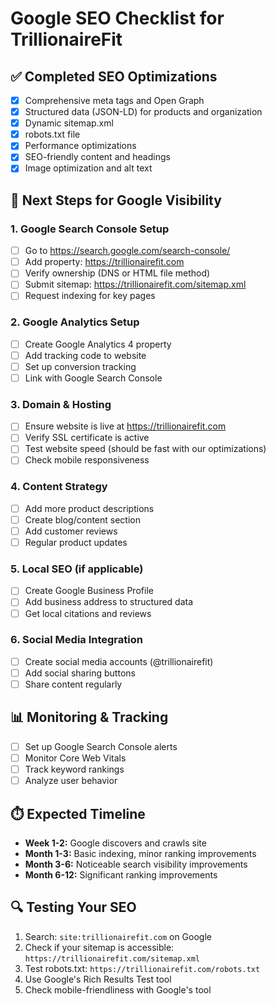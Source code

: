 # Google SEO Checklist for TrillionaireFit

## ✅ Completed SEO Optimizations
- [x] Comprehensive meta tags and Open Graph
- [x] Structured data (JSON-LD) for products and organization
- [x] Dynamic sitemap.xml
- [x] robots.txt file
- [x] Performance optimizations
- [x] SEO-friendly content and headings
- [x] Image optimization and alt text

## 🔄 Next Steps for Google Visibility

### 1. Google Search Console Setup
- [ ] Go to https://search.google.com/search-console/
- [ ] Add property: https://trillionairefit.com
- [ ] Verify ownership (DNS or HTML file method)
- [ ] Submit sitemap: https://trillionairefit.com/sitemap.xml
- [ ] Request indexing for key pages

### 2. Google Analytics Setup
- [ ] Create Google Analytics 4 property
- [ ] Add tracking code to website
- [ ] Set up conversion tracking
- [ ] Link with Google Search Console

### 3. Domain & Hosting
- [ ] Ensure website is live at https://trillionairefit.com
- [ ] Verify SSL certificate is active
- [ ] Test website speed (should be fast with our optimizations)
- [ ] Check mobile responsiveness

### 4. Content Strategy
- [ ] Add more product descriptions
- [ ] Create blog/content section
- [ ] Add customer reviews
- [ ] Regular product updates

### 5. Local SEO (if applicable)
- [ ] Create Google Business Profile
- [ ] Add business address to structured data
- [ ] Get local citations and reviews

### 6. Social Media Integration
- [ ] Create social media accounts (@trillionairefit)
- [ ] Add social sharing buttons
- [ ] Share content regularly

## 📊 Monitoring & Tracking
- [ ] Set up Google Search Console alerts
- [ ] Monitor Core Web Vitals
- [ ] Track keyword rankings
- [ ] Analyze user behavior

## ⏱️ Expected Timeline
- **Week 1-2:** Google discovers and crawls site
- **Month 1-3:** Basic indexing, minor ranking improvements
- **Month 3-6:** Noticeable search visibility improvements
- **Month 6-12:** Significant ranking improvements

## 🔍 Testing Your SEO
1. Search: `site:trillionairefit.com` on Google
2. Check if your sitemap is accessible: `https://trillionairefit.com/sitemap.xml`
3. Test robots.txt: `https://trillionairefit.com/robots.txt`
4. Use Google's Rich Results Test tool
5. Check mobile-friendliness with Google's tool
